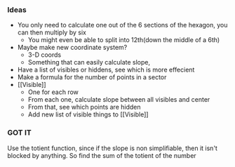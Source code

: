 ### Ideas
* You only need to calculate one out of the 6 sections of the hexagon, you can then multiply by six
    * You might even be able to split into 12th(down the middle of a 6th)
* Maybe make new coordinate system?
    * 3-D coords
    * Something that can easily calculate slope,
* Have a list of visibles or hiddens, see which is more effecient
* Make a formula for the number of points in a sector
* [[Visible]]
    * One for each row
    * From each one, calculate slope between all visibles and center
    * From that, see which points are hidden
    * Add new list of visible things to [[Visible]]
### GOT IT

Use the totient function, since if the slope is non simplifiable, then it isn't blocked by anything.
So find the sum of the totient of the number
